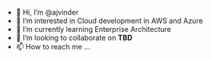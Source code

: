 - 👋 Hi, I’m @ajvinder
- 👀 I’m interested in Cloud development in AWS and Azure
- 🌱 I’m currently learning Enterprise Architecture
- 💞️ I’m looking to collaborate on __TBD__
- 📫 How to reach me ...

<!---
ajvinder/ajvinder is a ✨ special ✨ repository because its `README.md` (this file) appears on your GitHub profile.
You can click the Preview link to take a look at your changes.
--->
